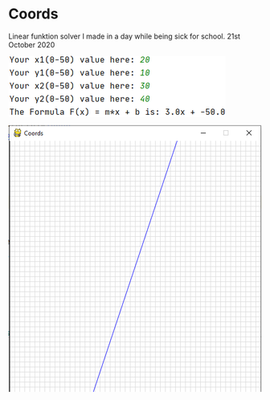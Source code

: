 # Coords
 Linear funktion solver I made in a day while being sick for school. 21st October 2020



![console in and output](coordsPic1.png)



![grapics](coordsPic2.png)